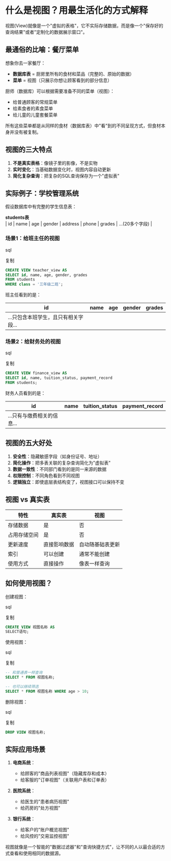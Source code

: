 # 什么是视图？用最生活化的方式解释

视图(View)就像是一个"虚拟的表格"，它不实际存储数据，而是像一个"保存好的查询结果"或者"定制化的数据展示窗口"。

## 最通俗的比喻：餐厅菜单

想象你去一家餐厅：

- ​**数据库表**​ = 厨房里所有的食材和菜品（完整的、原始的数据）
- ​**菜单**​ = 视图（只展示你想让顾客看到的部分信息）

厨师（数据库）可以根据需要准备不同的菜单（视图）：

- 给普通顾客的常规菜单
- 给素食者的素食菜单
- 给儿童的儿童套餐菜单

所有这些菜单都是从同样的食材（数据库表）中"看"到的不同呈现方式，但食材本身并没有被复制。

## 视图的三大特点

1. ​**不是真实表格**​：像镜子里的影像，不是实物
2. ​**实时变化**​：当基础数据变化时，视图内容自动更新
3. ​**简化复杂查询**​：把复杂的SQL查询保存为一个"虚拟表"

## 实际例子：学校管理系统

假设数据库中有完整的学生信息表：

​**students表**​  
| id | name | age | gender | address | phone | grades | ...(20多个字段) |

### 场景1：给班主任的视图

sql

复制

```sql
CREATE VIEW teacher_view AS
SELECT id, name, age, gender, grades 
FROM students
WHERE class = '三年级二班';
```

班主任看到的是：

| id                    | name | age | gender | grades |
| --------------------- | ---- | --- | ------ | ------ |
| ...只包含本班学生，且只有相关字段... |      |     |        |        |

### 场景2：给财务处的视图

sql

复制

```sql
CREATE VIEW finance_view AS
SELECT id, name, tuition_status, payment_record 
FROM students;
```

财务人员看到的是：

|id|name|tuition_status|payment_record|
|---|---|---|---|
|...只有与缴费相关的信息...||||

## 视图的五大好处

1. ​**安全性**​：隐藏敏感字段（如身份证号、地址）
2. ​**简化操作**​：把多表关联的复杂查询简化为"虚拟表"
3. ​**数据一致性**​：不同部门看到的是同一来源的数据
4. ​**权限控制**​：不同角色看到不同视图
5. ​**逻辑独立**​：即使底层表结构变了，视图接口可以保持不变

## 视图 vs 真实表

|特性|真实表|视图|
|---|---|---|
|存储数据|是|否|
|占用存储空间|是|否|
|更新速度|直接影响数据|自动随基础表更新|
|索引|可以创建|通常不能创建|
|使用方式|直接操作|像表一样查询|

## 如何使用视图？

创建视图：

sql

复制

```sql
CREATE VIEW 视图名称 AS 
SELECT语句;
```

使用视图：

sql

复制

```sql
-- 和普通表一样查询
SELECT * FROM 视图名称;

-- 也可以继续筛选
SELECT * FROM 视图名称 WHERE age > 10;
```

删除视图：

sql

复制

```sql
DROP VIEW 视图名称;
```

## 实际应用场景

1. ​**电商系统**​：
    
    - 给顾客的"商品列表视图"（隐藏库存和成本）
    - 给客服的"订单视图"（关联用户表和订单表）
2. ​**医院系统**​：
    
    - 给医生的"患者病历视图"
    - 给药房的"处方视图"
3. ​**银行系统**​：
    
    - 给客户的"账户概览视图"
    - 给风控的"交易监控视图"

视图就像是一个智能的"数据过滤器"和"查询快捷方式"，让不同的人以最合适的方式查看和使用相同的数据源。